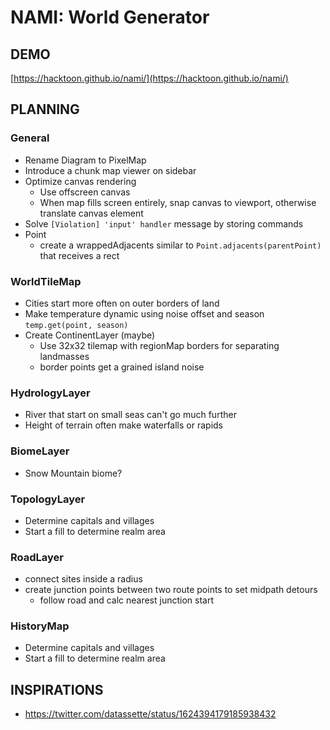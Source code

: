 # NAMI: World Generator

## DEMO

[https://hacktoon.github.io/nami/](https://hacktoon.github.io/nami/)


## PLANNING

### General
- Rename Diagram to PixelMap
- Introduce a chunk map viewer on sidebar
- Optimize canvas rendering
  - Use offscreen canvas
  - When map fills screen entirely, snap canvas to viewport,
    otherwise translate canvas element
- Solve `[Violation] 'input' handler` message by storing commands
- Point
  - create a wrappedAdjacents similar to `Point.adjacents(parentPoint)` that receives a rect


### WorldTileMap
  - Cities start more often on outer borders of land
  - Make temperature dynamic using noise offset and season `temp.get(point, season)`
  - Create ContinentLayer (maybe)
    - Use 32x32 tilemap with regionMap borders for separating landmasses
    - border points get a grained island noise

### HydrologyLayer
  - River that start on small seas can't go much further
  - Height of terrain often make waterfalls or rapids

### BiomeLayer
- Snow Mountain biome?

### TopologyLayer
- Determine capitals and villages
- Start a fill to determine realm area

### RoadLayer
  - connect sites inside a radius
  - create junction points between two route points to set midpath detours
    - follow road and calc nearest junction start


### HistoryMap
- Determine capitals and villages
- Start a fill to determine realm area


## INSPIRATIONS
- https://twitter.com/datassette/status/1624394179185938432


